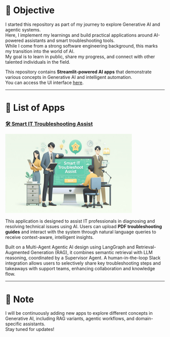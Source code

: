 
# 🎯 Objective

I started this repository as part of my journey to explore Generative AI and agentic systems.  
Here, I implement my learnings and build practical applications around AI-powered assistants and smart troubleshooting tools.  
While I come from a strong software engineering background, this marks my transition into the world of AI.  
My goal is to learn in public, share my progress, and connect with other talented individuals in the field.

This repository contains **Streamlit-powered AI apps** that demonstrate various concepts in Generative AI and intelligent automation.  
You can access the UI interface [here](https://explore-agentic-ai.streamlit.app/).  

---

# 🧠 List of Apps

### [ 🛠️ Smart IT Troubleshooting Assist](https://learn-ai.streamlit.app/Simple_RAG)

<img src="resources/static/smart_it_troubleshoot.jpeg" width="400" height="250">


This application is designed to assist IT professionals in diagnosing and resolving technical issues using AI. Users can upload **PDF troubleshooting guides** and interact with the system through natural language queries to receive context-aware, intelligent insights.

Built on a Multi-Agent Agentic AI design using LangGraph and Retrieval-Augmented Generation (RAG), it combines semantic retrieval with LLM reasoning, coordinated by a Supervisor Agent. A human-in-the-loop Slack integration allows users to selectively share key troubleshooting steps and takeaways with support teams, enhancing collaboration and knowledge flow.


---

# 📌 Note

I will be continuously adding new apps to explore different concepts in Generative AI, including RAG variants, agentic workflows, and domain-specific assistants.  
Stay tuned for updates!
